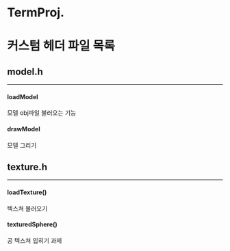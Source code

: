 # TermProj.



# 커스텀 헤더 파일 목록     


## model.h
-------------
#### loadModel
모델 obj파일 불러오는 기능
#### drawModel
모델 그리기


## texture.h
-------------
#### loadTexture()
텍스쳐 불러오기 
#### texturedSphere()
공 텍스쳐 입히기 과제